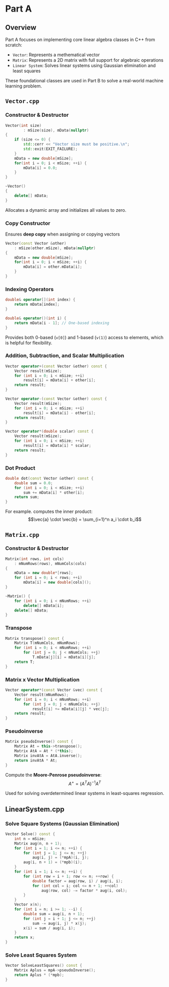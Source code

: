 # Part A
## Overview
Part A focuses on implementing core linear algebra classes in C++ from scratch:
- `Vector`: Represents a methematical vector
- `Matrix`: Represents a 2D matrix with full support for algebraic operations
- `Linear System`: Solves linear systems using Gaussian elimination and least squares

These foundational classes are used in Part B to solve a real-world machine learning problem.

## `Vector.cpp`
### Constructor & Destructor
```cpp
Vector(int size)
        : mSize(size), mData(nullptr)
{
    if (size <= 0) {
        std::cerr << "Vector size must be positive.\n";
        std::exit(EXIT_FAILURE);
    }
    mData = new double[mSize];
    for(int i = 0; i < mSize; ++i) {
        mData[i] = 0.0;
    }
}

~Vector()
{
    delete[] mData;
}
```
Allocates a dynamic array and initializes all values to zero.

### Copy Constructor
Ensures **deep copy** when assigning or copying vectors
```cpp
Vector(const Vector &other)
    : mSize(other.mSize), mData(nullptr)
{
    mData = new double[mSize];
    for(int i = 0; i < mSize; ++i) {
        mData[i] = other.mData[i];
    }
}
```

### Indexing Operators
```cpp
double& operator[](int index) {
    return mData[index];
}

double& operator()(int i) {
    return mData[i - 1]; // One-based indexing
}
```
Provides both 0-based (`v[0]`) and 1-based (`v(1)`) access to elements, which is helpful for flexibility.

### Addition, Subtraction, and Scalar Multiplication
```cpp
Vector operator+(const Vector &other) const {
    Vector result(mSize);
    for (int i = 0; i < mSize; ++i)
        result[i] = mData[i] + other[i];
    return result;
}

Vector operator-(const Vector &other) const {
    Vector result(mSize);
    for (int i = 0; i < mSize; ++i)
        result[i] = mData[i] - other[i];
    return result;
}

Vector operator*(double scalar) const {
    Vector result(mSize);
    for (int i = 0; i < mSize; ++i)
        result[i] = mData[i] * scalar;
    return result;
}
```

### Dot Product
```cpp
double dot(const Vector &other) const {
    double sum = 0.0;
    for (int i = 0; i < mSize; ++i)
        sum += mData[i] * other[i];
    return sum;
}
```
For example. computes the inner product:
$$\vec{a} \cdot \vec{b} = \sum_{i=1}^n a_i \cdot b_i$$

## `Matrix.cpp`
### Constructor & Destructor
```cpp
Matrix(int rows, int cols)
    : mNumRows(rows), mNumCols(cols)
{
    mData = new double*[rows];
    for (int i = 0; i < rows; ++i)
        mData[i] = new double[cols]();
}

~Matrix() {
    for (int i = 0; i < mNumRows; ++i)
        delete[] mData[i];
    delete[] mData;
}
```

### Transpose
```cpp
Matrix transpose() const {
    Matrix T(mNumCols, mNumRows);
    for (int i = 0; i < mNumRows; ++i)
        for (int j = 0; j < mNumCols; ++j)
            T.mData[j][i] = mData[i][j];
    return T;
}
```

### Matrix x Vector Multiplication
```cpp
Vector operator*(const Vector &vec) const {
    Vector result(mNumRows);
    for (int i = 0; i < mNumRows; ++i)
        for (int j = 0; j < mNumCols; ++j)
            result[i] += mData[i][j] * vec[j];
    return result;
}
```
### Pseudoinverse
```cpp
Matrix pseudoInverse() const {
    Matrix At = this->transpose();
    Matrix AtA = At * (*this);
    Matrix invAtA = AtA.inverse();
    return invAtA * At;
}
```
Compute the **Moore-Penrose pseudoinverse**:
$$A^+ = (A^T A)^{-1}A^T$$

Used for solving overdetermined linear systems in least-squares regression.

## LinearSystem.cpp
### Solve Square Systems (Gaussian Elimination)
```cpp
Vector Solve() const {
    int n = mSize;
    Matrix aug(n, n + 1);
    for (int i = 1; i <= n; ++i) {
        for (int j = 1; j <= n; ++j)
            aug(i, j) = (*mpA)(i, j);
        aug(i, n + 1) = (*mpb)(i);
    }
    for (int i = 1; i <= n; ++i) {
        for (int row = i + 1; row <= n; ++row) {
            double factor = aug(row, i) / aug(i, i);
            for (int col = i; col <= n + 1; ++col)
                aug(row, col) -= factor * aug(i, col);
        }
    }
    Vector x(n);
    for (int i = n; i >= 1; --i) {
        double sum = aug(i, n + 1);
        for (int j = i + 1; j <= n; ++j)
            sum -= aug(i, j) * x(j);
        x(i) = sum / aug(i, i);
    }
    return x;
}
```
### Solve Least Squares System
```cpp
Vector SolveLeastSquares() const {
    Matrix Aplus = mpA->pseudoInverse();
    return Aplus * (*mpb);
}
```
